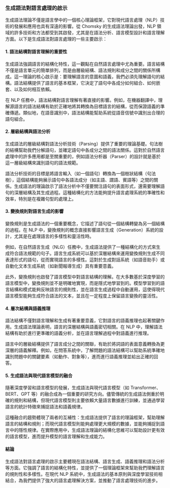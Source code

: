 ### **生成語法對語言處理的啟示**

生成語法理論不僅是語言學中的一個核心理論框架，它對現代語言處理（NLP）技術的發展和應用也具有深遠的影響。從 Chomsky 的生成語法理論出發，NLP 領域的許多技術和方法都受到其啟發，尤其是在語法分析、語言模型設計和語言理解方面。以下是生成語法對語言處理的一些主要啟示：

#### **1. 語法結構對語言理解的重要性**

生成語法強調語言的結構化特性，這一觀點在自然語言處理中尤為重要。語言結構不僅是語言單元的簡單排列，而是由層級結構、語法規則和成分之間的關係所構成。這一理論的核心啟示是：要理解語言的意圖和語義，我們必須先理解語句的結構。語法結構提供了語言的基本框架，它決定了語句中各成分如何組合、如何嵌套、以及如何相互依賴。

在 NLP 任務中，語法結構對語言理解有著直接的影響。例如，在機器翻譯中，理解源語言的語法結構有助於正確地將其轉換為目標語言的結構，從而保證語義的準確傳遞。類似地，在語音識別中，語法結構能幫助系統從語音信號中識別出合理的語句組合。

#### **2. 層級結構與語法分析**

生成語法的層級結構對語法分析技術（Parsing）提供了重要的理論基礎。句法樹的結構幫助我們分解語句，並確定語句中各成分之間的語法關係。這對於自然語言處理中的許多應用都是至關重要的，例如語法分析器（Parser）的設計就是基於這一層級結構來識別語句的語法規範。

語法分析技術的目標是將語言輸入（如一個語句）轉換為一個樹狀結構（句法樹），這個結構能夠展示語句中各語法成分（如主語、謂語、賓語等）之間的關係。生成語法的理論啟示了語法分析中不僅要關注語句的表面形式，還需要理解語句的深層結構及其生成過程。這種結構化的方法能夠提升語言處理系統的準確性和效率，特別是在複雜句型的處理上。

#### **3. 變換規則對語言生成的影響**

變換規則是生成語法的一個重要概念，它描述了語句從一個結構轉變為另一個結構的過程。在 NLP 中，變換規則的概念直接影響語言生成（Generation）系統的設計，尤其是在處理語言的多樣性和靈活性時。

例如，在自然語言生成（NLG）任務中，生成語法提供了一種結構化的方式來生成符合語法規範的句子。語言生成系統可以基於深層結構來運用變換規則生成不同表達形式的語句，從而實現語言的多樣性。這對於生成對話系統（如語音助手）或自動化文本生成系統（如新聞報導生成）具有重要意義。

此外，變換規則也啟發了語言模型中對語言結構的理解。在大多數基於深度學習的語言模型中，變換規則並不是明確地實現，而是隱式地學習到的。模型學習到的語言結構和模式能夠反映語言的規則性，並在語言生成過程中自動運用，這使得現代語言模型能夠生成符合語法的文本，並且在一定程度上保留語言變換的靈活性。

#### **4. 層次結構與語義推理**

語法結構不僅對語言理解和生成有著重要意義，它對語言的語義推理也起著關鍵作用。生成語法理論表明，語言的深層結構與語義密切相關。在 NLP 中，理解語法結構有助於進行更準確的語義分析，並在語言理解過程中對語義進行推理。

語言中的層級結構提供了語言成分之間的關聯，有助於將詞語的表面意義轉換為更深層的語義解釋。例如，在問答系統中，了解問題的語法結構可以幫助系統準確地識別問題中的關鍵要素（如動作、對象等），進而進行語義推理並給出正確的回答。

#### **5. 生成語法與現代語言模型的融合**

隨著深度學習和語言模型的發展，生成語法與現代語言模型（如 Transformer、BERT、GPT 等）的融合成為一個重要的研究方向。儘管傳統的生成語法側重於明確的規則和結構，但現代語言模型則主要依賴大量語言數據進行訓練，並通過學習語言的統計特徵來捕捉語法和語義規律。

這種融合的趨勢體現了兩者的互補性：生成語法提供了語言的理論框架，幫助理解語言的結構和規則；而現代語言模型則能夠處理更大規模的數據，並能夠捕捉到語言中的隱性規律。在實際應用中，生成語法理論的結構化思維可以幫助設計更有效的語言模型，進而提升模型的語言理解和生成能力。

#### **結論**

生成語法對語言處理的啟示主要體現在語法結構、語言生成、語義推理和語法分析等方面。它強調了語言的結構化特性，並提供了一個理論框架來幫助我們理解語言的規則性和多樣性。在現代 NLP 系統中，生成語法的基本原則與深度學習技術相結合，為我們提供了強大的語言處理解決方案，並推動了語言處理技術的進步。